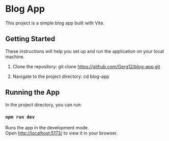 # Blog App

This project is a simple blog app built with Vite.

## Getting Started

These instructions will help you set up and run the application on your local machine.

1. Clone the repository:
git clone https://github.com/Gerg12/blog-app.git

2. Navigate to the project directory:
cd blog-app

## Running the App

In the project directory, you can run:

### `npm run dev`

Runs the app in the development mode.\
Open [http://localhost:5173/](http://localhost:5173/) to view it in your browser.

